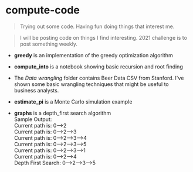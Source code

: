 # compute-code

> Trying out some code. Having fun doing things that interest me.

>I will be posting code on things I find interesting. 2021 challenge is to post something weekly.

* __greedy__ is an implementation of the greedy optimization algorithm

* __compute_into__ is a notebook showing basic recursion and root finding

* The _Data wrangling_ folder contains Beer Data CSV from Stanford. I've shown some basic wrangling techniques that might be useful to business analysts.

* __estimate_pi__ is a Monte Carlo simulation example

* __graphs__ is a depth_first search algorithm<br />
  Sample Output:<br />
  Current path is:  0-->2<br />
  Current path is:  0-->2-->3<br />
  Current path is:  0-->2-->3-->4<br />
  Current path is:  0-->2-->3-->5<br />
  Current path is:  0-->2-->3-->1<br />
  Current path is:  0-->2-->4<br />
  Depth First Search:  0-->2-->3-->5<br />
